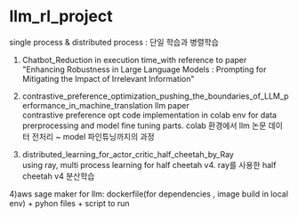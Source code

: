 # llm_rl_project
single process &amp; distributed process : 단일 학습과 병렬학습

1) Chatbot_Reduction in execution time_with reference to paper "Enhancing Robustness in Large Language Models : Prompting for Mitigating the Impact of Irrelevant Information"

2) contrastive_preference_optimization_pushing_the_boundaries_of_LLM_performance_in_machine_translation llm paper<br> contrastive preference opt code implementation in colab env for data prerprocessing and model fine tuning parts. colab 환경에서 llm 논문 데이터 전처리 ~ model 파인튜닝까지의 과정

3) distributed_learning_for_actor_critic_half_cheetah_by_Ray<br>
using ray, multi process learning for half cheetah v4. ray를 사용한 half cheetah v4 분산학습

4)aws sage maker for llm: dockerfile(for dependencies , image build in local env) + pyhon files + script to run 


